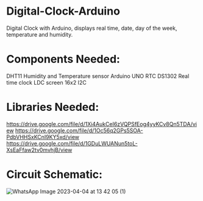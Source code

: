 # Digital-Clock-Arduino
Digital Clock with Arduino, displays real time, date, day of the week, temperature and humidity.

# Components Needed:
DHT11 Humidity and Temperature sensor
Arduino UNO
RTC DS1302 Real time clock
LDC screen 16x2 I2C

# Libraries Needed:
https://drive.google.com/file/d/1Xi4AukCeI6zVQPSfEog4yyKCv8Qn5TDA/view
https://drive.google.com/file/d/1Oc56q2GPs5SOA-PdbVHHSxKCnI9KY5xd/view
https://drive.google.com/file/d/1GDuLWUANun5toL-XsEaFfaw2tv0mvhjB/view

# Circuit Schematic:
![WhatsApp Image 2023-04-04 at 13 42 05 (1)](https://user-images.githubusercontent.com/78899280/229768986-d43b63ae-bdf2-4c87-8ec0-86ebb66689ce.jpeg)


